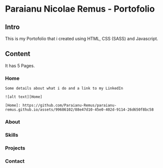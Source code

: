 # Paraianu Nicolae Remus - Portofolio

## Intro

This is my Portofolio that i created using HTML, CSS (SASS) and Javascript.

## Content

It has 5 Pages.

### Home

    Some details about what i do and a link to my LinkedIn

    ![alt text][Home]
    
    [Home]: https://github.com/Paraianu-Remus/paraianu-remus.github.io/assets/99686102/88e47d10-45e0-402d-9114-26d650f8bc58

### About

### Skills

### Projects

### Contact

